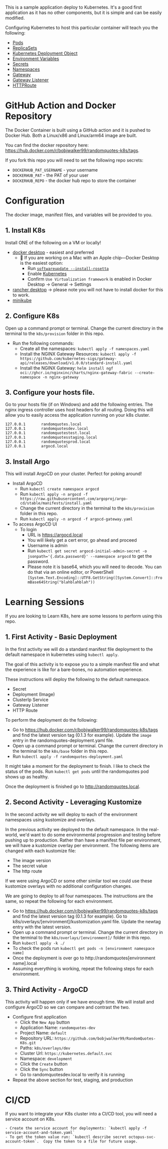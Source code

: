 This is a sample application deploy to Kubernetes.  It's a good first application as it has no other components, but it is simple and can be easily modified.

Configuring Kubernetes to host this particular container will teach you the following:

- [Pods](https://kubernetes.io/docs/concepts/workloads/pods/)
- [ReplicaSets](https://kubernetes.io/docs/concepts/workloads/controllers/replicaset/)
- [Kubernetes Deployment Object](https://kubernetes.io/docs/concepts/workloads/controllers/deployment/)
- [Environment Variables](https://kubernetes.io/docs/tasks/inject-data-application/define-environment-variable-container/)
- [Secrets](https://kubernetes.io/docs/concepts/configuration/secret/)
- [Namespaces](https://kubernetes.io/docs/concepts/overview/working-with-objects/namespaces/)
- [Gateway](https://gateway-api.sigs.k8s.io/)
- [Gateway Listener](https://gateway-api.sigs.k8s.io/guides/tls/?h=listener#downstream-tls)
- [HTTPRoute](https://gateway-api.sigs.k8s.io/api-types/httproute/)

# GitHub Action and Docker Repository

The Docker Container is built using a GitHub action and it is pushed to Docker Hub.  Both a Linux/x86 and Linux/arm64 image are built.  

You can find the docker repository here: https://hub.docker.com/r/bobjwalker99/randomquotes-k8s/tags.

If you fork this repo you will need to set the following repo secrets:

- `DOCKERHUB_PAT_USERNAME` - your username
- `DOCKERHUB_PAT` - the PAT of your user
- `DOCKERHUB_REPO` - the docker hub repo to store the container

# Configuration

The docker image, manifest files, and variables will be provided to you.

## 1. Install K8s
Install ONE of the following on a VM or locally!

- [docker desktop](https://docs.docker.com/desktop/) - easiest and preferred
  - 🍎 If you are working on a Mac with an Apple chip—Docker Desktop is the easiest option:
    - Run [`softwareupdate --install-rosetta`](https://docs.docker.com/desktop/install/mac-install/#system-requirements)
    - Enable [Kubernetes](https://docs.docker.com/desktop/kubernetes/#install-and-turn-on-kubernetes)
    - Confirm `Use Virtualization framework` is enabled in Docker Desktop → General → Settings
- [rancher desktop](https://docs.rancherdesktop.io/getting-started/installation) -> please note you will not have to install docker for this to work.
- [minikube](https://minikube.sigs.k8s.io/docs/start/)

## 2. Configure K8s
Open up a command prompt or terminal.  Change the current directory in the terminal to the `k8s/provision` folder in this repo.
- Run the following commands:
    - Create all the namespaces: `kubectl apply -f namespaces.yaml`
    - Install the NGINX Gateway Resources: `kubectl apply -f https://github.com/kubernetes-sigs/gateway-api/releases/download/v1.0.0/standard-install.yaml`
    - Install the NGINX Gateway: `helm install ngf oci://ghcr.io/nginxinc/charts/nginx-gateway-fabric --create-namespace -n nginx-gateway`

## 3. Configure your hosts file.
Go to your hosts file (if on Windows) and add the following entries.  The nginx ingress controller uses host headers for all routing.  Doing this will allow you to easily access the application running on your k8s cluster.

```
127.0.0.1       randomquotes.local
127.0.0.1       randomquotesdev.local
127.0.0.1       randomquotestest.local
127.0.0.1       randomquotesstaging.local
127.0.0.1       randomquotesprod.local
127.0.0.1       argocd.local
```

## 3. Install Argo

This will install ArgoCD on your cluster.  Perfect for poking around!

- Install ArgoCD
    - Run `kubectl create namespace argocd`
    - Run `kubectl apply -n argocd -f https://raw.githubusercontent.com/argoproj/argo-cd/stable/manifests/install.yaml`
    - Change the current directory in the terminal to the `k8s/provision` folder in this repo.
    - Run `kubectl apply -n argocd -f argocd-gateway.yaml`
- To access ArgoCD UI
    - To login
        - URL is https://argocd.local
        - You will likely get a cert error, go ahead and proceed
        - Username is admin
        - Run `kubectl get secret argocd-initial-admin-secret -o jsonpath='{.data.password}' --namespace argocd` to get the password.  
        - Please note it is base64, which you will need to decode.  You can do that via an online editor, or PowerShell `[System.Text.Encoding]::UTF8.GetString([System.Convert]::FromBase64String("blahblahblah"))`

# Learning Sessions

If you are looking to Learn K8s, here are some lessons to perform using this repo.

## 1. First Activity - Basic Deployment 

In the first activity we will do a standard manifest file deployment to the default namespace in kubernetes using `kubectl apply`.

The goal of this activity is to expose you to a simple manifest file and what the experience is like for a bare-bones, no automation experience.

These instructions will deploy the following to the default namespace.  

- Secret
- Deployment (Image)
- ClusterIp Service
- Gateway Listener
- HTTP Route

To perform the deployment do the following:
- Go to https://hub.docker.com/r/bobjwalker99/randomquotes-k8s/tags and find the latest version tag (0.1.3 for example).  Update the `image` entry in the randomquotes-deployment.yaml file.
- Open up a command prompt or terminal.  Change the current directory in the terminal to the `k8s/base` folder in this repo. 
- Run `kubectl apply -f randomquotes-deployment.yaml`

It might take a moment for the deployment to finish.  I like to check the status of the pods.  Run `kubectl get pods` until the randomquotes pod shows up as healthy.

Once the deployment is finished go to http://randomquotes.local.

## 2. Second Activity - Leveraging Kustomize

In the second activity we will deploy to each of the environment namespaces using kustomize and overlays.

In the previous activity we deployed to the default namespace.  In the real-world, we'd want to do some environmental progression and testing before pushing up to production.  Rather than have a manifest file per environment, we will have a kustomize overlay per environment.  The following items are changed with each kustomize file:

- The image version
- The secret value
- The http route

If we were using ArgoCD or some other similar tool we could use these kustomize overlays with no additional configuration changes.  

We are going to deploy to all four namespaces.  The instructions are the same, so repeat the following for each environment.

- Go to https://hub.docker.com/r/bobjwalker99/randomquotes-k8s/tags and find the latest version tag (0.1.3 for example).  Go to k8s/overlays/[environment]/kustomization.yaml file.  Update the newtag entry with the latest version.
- Open up a command prompt or terminal.  Change the current directory in the terminal to the `k8s/overlays/[environment]/` folder in this repo. 
- Run `kubectl apply -k ./`
- To check the pods run `kubectl get pods -n [environment namespace name]`
- Once the deployment is over go to http://randomquotes[environment name].local
- Assuming everything is working, repeat the following steps for each environment.

## 3. Third Activity - ArgoCD

This activity will happen only if we have enough time.  We will install and configure ArgoCD so we can compare and contrast the two.

- Configure first application 
    - Click the `New App` button
    - Application Name: `randomquotes-dev`
    - Project Name: `default`
    - Repository URL: `https://github.com/bobjwalker99/RandomQuotes-K8s.git`    
    - Paths: `k8s/overlays/dev`
    - Cluster Url: `https://kubernetes.default.svc`
    - Namespace: `development`
    - Click the `Create` button
    - Click the `Sync` button
    - Go to randomquotesdev.local to verify it is running
- Repeat the above section for test, staging, and production

# CI/CD

If you want to integrate your K8s cluster into a CI/CD tool, you will need a service account on K8s.

    - Create the service account for deployments: `kubectl apply -f service-account-and-token.yaml`
    - To get the token value run: `kubectl describe secret octopus-svc-account-token`.  Copy the token to a file for future usage.
